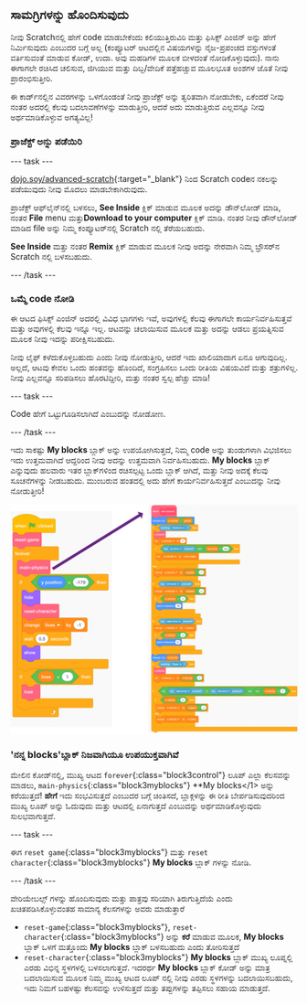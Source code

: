 ## ಸಾಮಗ್ರಿಗಳನ್ನು ಹೊಂದಿಸುವುದು

ನೀವು Scratch‌ನಲ್ಲಿ ಹೇಗೆ code ಮಾಡಬೇಕೆಂದು ಕಲಿಯುತ್ತಿರುವಿರಿ ಮತ್ತು ಫಿಸಿಕ್ಸ್ ಎಂಜಿನ್ ಅನ್ನು ಹೇಗೆ ನಿರ್ಮಿಸುವುದು ಎಂಬುದರ ಬಗ್ಗೆ ಅಲ್ಲ (ಕಂಪ್ಯೂಟರ್ ಆಟದಲ್ಲಿನ ವಿಷಯಗಳನ್ನು ನೈಜ-ಪ್ರಪಂಚದ ವಸ್ತುಗಳಂತೆ ವರ್ತಿಸುವಂತೆ ಮಾಡುವ ಕೋಡ್, ಉದಾ. ಅವು ಮಹಡಿಗಳ ಮೂಲಕ ಬೀಳದಂತೆ ನೋಡಿಕೊಳ್ಳುವುದು). ನಾನು ಈಗಾಗಲೇ ರಚಿಸಿದ ಚಲಿಸುವ, ಜಿಗಿಯುವ ಮತ್ತು ದಿಬ್ಬ/ವೇದಿಕೆ ಪತ್ತೆಹಚ್ಚುವ ಮೂಲಭೂತ ಅಂಶಗಳ ಜೊತೆ ನೀವು ಪ್ರಾರಂಭಿಸುತ್ತೀರಿ.

ಈ ಕಾರ್ಡ್‌ನಲ್ಲಿನ ವಿವರಗಳನ್ನು ಒಳಗೊಂಡಂತೆ ನೀವು ಪ್ರಾಜೆಕ್ಟ್ ಅನ್ನು ತ್ವರಿತವಾಗಿ ನೋಡಬೇಕು, ಏಕೆಂದರೆ ನೀವು ನಂತರ ಅದರಲ್ಲಿ ಕೆಲವು ಬದಲಾವಣೆಗಳನ್ನು ಮಾಡುತ್ತೀರಿ, ಆದರೆ ಅದು ಮಾಡುತ್ತಿರುವ ಎಲ್ಲವನ್ನೂ ನೀವು ಅರ್ಥಮಾಡಿಕೊಳ್ಳುವ ಅಗತ್ಯವಿಲ್ಲ!

### ಪ್ರಾಜೆಕ್ಟ್ ಅನ್ನು ಪಡೆಯಿರಿ

\--- task \---

[dojo.soy/advanced-scratch](http://dojo.soy/advanced-scratch){:target="_blank"} ನಿಂದ Scratch code‌ನ ನಕಲನ್ನು ಪಡೆಯುವುದು ನೀವು ಮೊದಲು ಮಾಡಬೇಕಾಗಿರುವುದು.

ಪ್ರಾಜೆಕ್ಟ್ ಆಫ್‌ಲೈನ್‌ನಲ್ಲಿ ಬಳಸಲು, **See Inside** ಕ್ಲಿಕ್ ಮಾಡುವ ಮೂಲಕ ಅದನ್ನು ಡೌನ್‌ಲೋಡ್ ಮಾಡಿ, ನಂತರ **File** menu ಮತ್ತು**Download to your computer** ಕ್ಲಿಕ್ ಮಾಡಿ. ನಂತರ ನೀವು ಡೌನ್‌ಲೋಡ್ ಮಾಡಿದ file ಅನ್ನು ನಿಮ್ಮ ಕಂಪ್ಯೂಟರ್‌ನಲ್ಲಿ Scratch ‌ನಲ್ಲಿ ತೆರೆಯಬಹುದು.

**See Inside** ಮತ್ತು ನಂತರ **Remix** ಕ್ಲಿಕ್ ಮಾಡುವ ಮೂಲಕ ನೀವು ಅದನ್ನು ನೇರವಾಗಿ ನಿಮ್ಮ ಬ್ರೌಸರ್‌ನ Scratch‌ ನಲ್ಲಿ ಬಳಸಬಹುದು.

\--- /task \---

### ಒಮ್ಮೆ code ನೋಡಿ

ಈ ಆಟದ ಫಿಸಿಕ್ಸ್ ಎಂಜಿನ್ ಅದರಲ್ಲಿ ವಿವಿಧ ಭಾಗಗಳು ಇವೆ, ಅವುಗಳಲ್ಲಿ ಕೆಲವು ಈಗಾಗಲೇ ಕಾರ್ಯನಿರ್ವಹಿಸುತ್ತವೆ ಮತ್ತು ಅವುಗಳಲ್ಲಿ ಕೆಲವು ಇನ್ನೂ ಇಲ್ಲ. ಆಟವನ್ನು ಚಲಾಯಿಸುವ ಮೂಲಕ ಮತ್ತು ಅದನ್ನು ಆಡಲು ಪ್ರಯತ್ನಿಸುವ ಮೂಲಕ ನೀವು ಇದನ್ನು ಪರೀಕ್ಷಿಸಬಹುದು.

ನೀವು ಲೈಫ್ ಕಳೆದುಕೊಳ್ಳಬಹುದು ಎಂದು ನೀವು ನೋಡುತ್ತೀರಿ, ಆದರೆ ಇದು ಖಾಲಿಯಾದಾಗ ಏನೂ ಆಗುವುದಿಲ್ಲ. ಅಲ್ಲದೆ, ಆಟವು ಕೇವಲ ಒಂದು ಹಂತವನ್ನು ಹೊಂದಿದೆ, ಸಂಗ್ರಹಿಸಲು ಒಂದು ರೀತಿಯ ವಿಷಯವಿದೆ ಮತ್ತು ಶತ್ರುಗಳಿಲ್ಲ. ನೀವು ಎಲ್ಲವನ್ನೂ ಸರಿಪಡಿಸಲು ಹೊರಟಿದ್ದೀರಿ, ಮತ್ತು ನಂತರ ಸ್ವಲ್ಪ ಹೆಚ್ಚು ಮಾಡಿ!

\--- task \---

Code ಹೇಗೆ ಒಟ್ಟುಗೂಡಿಸಲಾಗಿದೆ ಎಂಬುದನ್ನು ನೋಡೋಣ.

\--- /task \---

ಇದು ಸಾಕಷ್ಟು **My blocks** ಬ್ಲಾಕ್ ಅನ್ನು ಉಪಯೋಗಿಸುತ್ತದೆ, ನಿಮ್ಮ code ಅನ್ನು ತುಂಡುಗಳಾಗಿ ವಿಭಜಿಸಲು ಇದು ಉತ್ತಮವಾಗಿದೆ ಆದ್ದರಿಂದ ನೀವು ಅದನ್ನು ಉತ್ತಮವಾಗಿ ನಿರ್ವಹಿಸಬಹುದು. **My blocks** ಬ್ಲಾಕ್ ಎನ್ನುವುದು ಹಲವಾರು ಇತರ ಬ್ಲಾಕ್‌ಗಳಿಂದ ರಚಿಸಲ್ಪಟ್ಟ ಒಂದು ಬ್ಲಾಕ್ ಆಗಿದೆ, ಮತ್ತು ನೀವು ಅದಕ್ಕೆ ಕೆಲವು ಸೂಚನೆಗಳನ್ನು ನೀಡಬಹುದು. ಮುಂಬರುವ ಹಂತದಲ್ಲಿ ಅದು ಹೇಗೆ ಕಾರ್ಯನಿರ್ವಹಿಸುತ್ತದೆ ಎಂಬುದನ್ನು ನೀವು ನೋಡುತ್ತೀರಿ!

![](images/setup2and3.png)

### 'ನನ್ನ blocks'ಬ್ಲಾಕ್ ನಿಜವಾಗಿಯೂ ಉಪಯುಕ್ತವಾಗಿವೆ

ಮೇಲಿನ ಕೋಡ್‌ನಲ್ಲಿ, ಮುಖ್ಯ ಆಟದ `forever`{:class="block3control"} ಲೂಪ್ </strong> ಎಲ್ಲಾ ಕೆಲಸವನ್ನು ಮಾಡಲು, `main-physics`{:class="block3myblocks"} **My blocks</1> ಅನ್ನು ಕರೆಯುತ್ತದೆ! **ಹೇಗೆ** ಇದು ಸಂಭವಿಸುತ್ತದೆ ಎಂಬುದರ ಬಗ್ಗೆ ಚಿಂತಿಸದೆ, ಬ್ಲಾಕ್ಗಳನ್ನು ಈ ರೀತಿ ಬೇರ್ಪಡಿಸುವುದರಿಂದ ಮುಖ್ಯ ಲೂಪ್ ಅನ್ನು ಓದುವುದು ಮತ್ತು ಆಟದಲ್ಲಿ ಏನಾಗುತ್ತದೆ ಎಂಬುದನ್ನು ಅರ್ಥಮಾಡಿಕೊಳ್ಳುವುದು ಸುಲಭವಾಗುತ್ತದೆ.</p> 

\--- task \---

ಈಗ `reset game`{:class="block3myblocks"} ಮತ್ತು `reset character`{:class="block3myblocks"} **My blocks** ಬ್ಲಾಕ್ ಗಳನ್ನು ನೋಡಿ.

\--- /task \---

ವೇರಿಯೇಬಲ್ಸ್ ಗಳನ್ನು ಹೊಂದಿಸುವುದು ಮತ್ತು ಪಾತ್ರವು ಸರಿಯಾಗಿ ತಿರುಗುತ್ತಿದೆಯೆ ಎಂದು ಖಚಿತಪಡಿಸಿಕೊಳ್ಳುವಂತಹ ಸಾಮಾನ್ಯ ಕೆಲಸಗಳನ್ನು ಅವರು ಮಾಡುತ್ತಾರೆ

- `reset-game`{:class="block3myblocks"}, `reset-character`{:class="block3myblocks"} ಅನ್ನು **ಕರೆ** ಮಾಡುವ ಮೂಲಕ, **My blocks** ಬ್ಲಾಕ್ ಒಳಗೆ ಮತ್ತೊಂದು **My blocks** ಬ್ಲಾಕ್ ಬಳಸಬಹುದು ಎಂದು ತೋರಿಸುತ್ತದೆ
- `reset-character`{:class="block3myblocks"} **My blocks** ಬ್ಲಾಕ್ ಮುಖ್ಯ ಲೂಪ್ನಲ್ಲಿ ಎರಡು ವಿಭಿನ್ನ ಸ್ಥಳಗಳಲ್ಲಿ ಬಳಸಲಾಗುತ್ತದೆ. ಇದರರ್ಥ **My blocks** ಬ್ಲಾಕ್ ಕೋಡ್ ಅನ್ನು ಮಾತ್ರ ಬದಲಾಯಿಸುವ ಮೂಲಕ ನಿಮ್ಮ ಮುಖ್ಯ ಆಟದ ಲೂಪ್ ‌ನಲ್ಲಿ ನೀವು ಎರಡು ಸ್ಥಳಗಳನ್ನು ಬದಲಾಯಿಸಬಹುದು, ಇದು ನಿಮಗೆ ಬಹಳಷ್ಟು ಕೆಲಸವನ್ನು ಉಳಿಸುತ್ತದೆ ಮತ್ತು ತಪ್ಪುಗಳನ್ನು ತಪ್ಪಿಸಲು ಸಹಾಯ ಮಾಡುತ್ತದೆ.